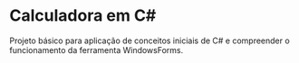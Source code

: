# Calculadora em C#

Projeto básico para aplicação de conceitos iniciais de C# e compreender o funcionamento da ferramenta WindowsForms.
